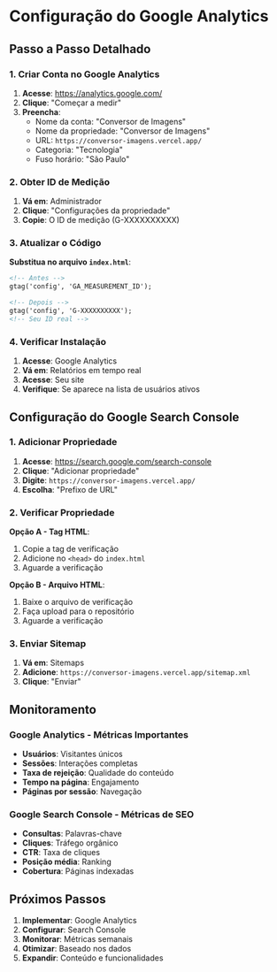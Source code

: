 # Configuração do Google Analytics

## Passo a Passo Detalhado

### 1. Criar Conta no Google Analytics

1. **Acesse**: https://analytics.google.com/
2. **Clique**: "Começar a medir"
3. **Preencha**:
   - Nome da conta: "Conversor de Imagens"
   - Nome da propriedade: "Conversor de Imagens"
   - URL: `https://conversor-imagens.vercel.app/`
   - Categoria: "Tecnologia"
   - Fuso horário: "São Paulo"

### 2. Obter ID de Medição

1. **Vá em**: Administrador
2. **Clique**: "Configurações da propriedade"
3. **Copie**: O ID de medição (G-XXXXXXXXXX)

### 3. Atualizar o Código

**Substitua no arquivo `index.html`**:

```html
<!-- Antes -->
gtag('config', 'GA_MEASUREMENT_ID');

<!-- Depois -->
gtag('config', 'G-XXXXXXXXXX');
<!-- Seu ID real -->
```

### 4. Verificar Instalação

1. **Acesse**: Google Analytics
2. **Vá em**: Relatórios em tempo real
3. **Acesse**: Seu site
4. **Verifique**: Se aparece na lista de usuários ativos

## Configuração do Google Search Console

### 1. Adicionar Propriedade

1. **Acesse**: https://search.google.com/search-console
2. **Clique**: "Adicionar propriedade"
3. **Digite**: `https://conversor-imagens.vercel.app/`
4. **Escolha**: "Prefixo de URL"

### 2. Verificar Propriedade

**Opção A - Tag HTML**:

1. Copie a tag de verificação
2. Adicione no `<head>` do `index.html`
3. Aguarde a verificação

**Opção B - Arquivo HTML**:

1. Baixe o arquivo de verificação
2. Faça upload para o repositório
3. Aguarde a verificação

### 3. Enviar Sitemap

1. **Vá em**: Sitemaps
2. **Adicione**: `https://conversor-imagens.vercel.app/sitemap.xml`
3. **Clique**: "Enviar"

## Monitoramento

### Google Analytics - Métricas Importantes

- **Usuários**: Visitantes únicos
- **Sessões**: Interações completas
- **Taxa de rejeição**: Qualidade do conteúdo
- **Tempo na página**: Engajamento
- **Páginas por sessão**: Navegação

### Google Search Console - Métricas de SEO

- **Consultas**: Palavras-chave
- **Cliques**: Tráfego orgânico
- **CTR**: Taxa de cliques
- **Posição média**: Ranking
- **Cobertura**: Páginas indexadas

## Próximos Passos

1. **Implementar**: Google Analytics
2. **Configurar**: Search Console
3. **Monitorar**: Métricas semanais
4. **Otimizar**: Baseado nos dados
5. **Expandir**: Conteúdo e funcionalidades
